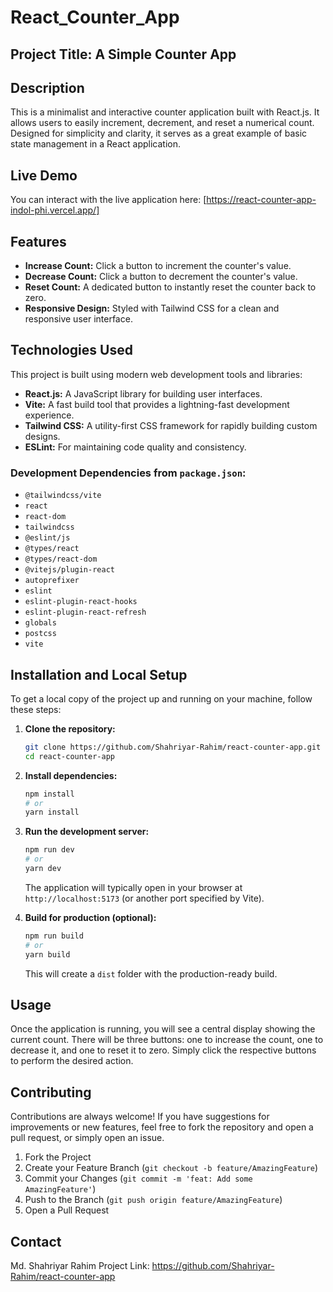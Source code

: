 # React_Counter_App

## Project Title: A Simple Counter App

## Description

This is a minimalist and interactive counter application built with React.js. It allows users to easily increment, decrement, and reset a numerical count. Designed for simplicity and clarity, it serves as a great example of basic state management in a React application.

## Live Demo

You can interact with the live application here: [https://react-counter-app-indol-phi.vercel.app/]

## Features

* **Increase Count:** Click a button to increment the counter's value.
* **Decrease Count:** Click a button to decrement the counter's value.
* **Reset Count:** A dedicated button to instantly reset the counter back to zero.
* **Responsive Design:** Styled with Tailwind CSS for a clean and responsive user interface.

## Technologies Used

This project is built using modern web development tools and libraries:

* **React.js:** A JavaScript library for building user interfaces.
* **Vite:** A fast build tool that provides a lightning-fast development experience.
* **Tailwind CSS:** A utility-first CSS framework for rapidly building custom designs.
* **ESLint:** For maintaining code quality and consistency.

### Development Dependencies from `package.json`:

* `@tailwindcss/vite`
* `react`
* `react-dom`
* `tailwindcss`
* `@eslint/js`
* `@types/react`
* `@types/react-dom`
* `@vitejs/plugin-react`
* `autoprefixer`
* `eslint`
* `eslint-plugin-react-hooks`
* `eslint-plugin-react-refresh`
* `globals`
* `postcss`
* `vite`

## Installation and Local Setup

To get a local copy of the project up and running on your machine, follow these steps:

1.  **Clone the repository:**
    ```bash
    git clone https://github.com/Shahriyar-Rahim/react-counter-app.git
    cd react-counter-app
    ```
2.  **Install dependencies:**
    ```bash
    npm install
    # or
    yarn install
    ```
3.  **Run the development server:**
    ```bash
    npm run dev
    # or
    yarn dev
    ```
    The application will typically open in your browser at `http://localhost:5173` (or another port specified by Vite).

4.  **Build for production (optional):**
    ```bash
    npm run build
    # or
    yarn build
    ```
    This will create a `dist` folder with the production-ready build.

## Usage

Once the application is running, you will see a central display showing the current count. There will be three buttons: one to increase the count, one to decrease it, and one to reset it to zero. Simply click the respective buttons to perform the desired action.

## Contributing

Contributions are always welcome! If you have suggestions for improvements or new features, feel free to fork the repository and open a pull request, or simply open an issue.

1.  Fork the Project
2.  Create your Feature Branch (`git checkout -b feature/AmazingFeature`)
3.  Commit your Changes (`git commit -m 'feat: Add some AmazingFeature'`)
4.  Push to the Branch (`git push origin feature/AmazingFeature`)
5.  Open a Pull Request

## Contact

Md. Shahriyar Rahim
Project Link: https://github.com/Shahriyar-Rahim/react-counter-app
````
